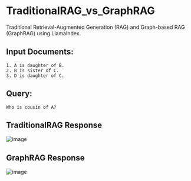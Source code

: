 # TraditionalRAG_vs_GraphRAG
Traditional Retrieval-Augmented Generation (RAG) and Graph-based RAG (GraphRAG) using LlamaIndex.
## Input Documents:
```text
1. A is daughter of B.
2. B is sister of C.
3. D is daughter of C.
```
## Query:
```text
Who is cousin of A?
```
## TraditionalRAG Response
![image](https://github.com/user-attachments/assets/d7bf4f20-dce5-4e33-a2e3-1c7a96218cc8)

## GraphRAG Response
![image](https://github.com/user-attachments/assets/af9d4b56-5e55-42ec-b129-67f9c738df9e)
